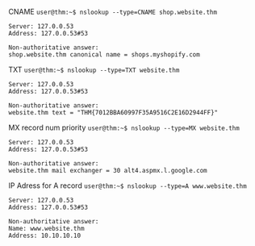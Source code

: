CNAME
`user@thm:~$ nslookup --type=CNAME shop.website.thm`
```
Server: 127.0.0.53
Address: 127.0.0.53#53

Non-authoritative answer:
shop.website.thm canonical name = shops.myshopify.com
```
TXT
`user@thm:~$ nslookup --type=TXT website.thm`
```
Server: 127.0.0.53
Address: 127.0.0.53#53

Non-authoritative answer:
website.thm text = "THM{7012BBA60997F35A9516C2E16D2944FF}"
```
MX record num priority 
`user@thm:~$ nslookup --type=MX website.thm`
```
Server: 127.0.0.53
Address: 127.0.0.53#53

Non-authoritative answer:
website.thm mail exchanger = 30 alt4.aspmx.l.google.com
```
IP Adress for A record
`user@thm:~$ nslookup --type=A www.website.thm`
```
Server: 127.0.0.53
Address: 127.0.0.53#53

Non-authoritative answer:
Name: www.website.thm
Address: 10.10.10.10
```
